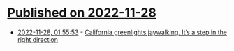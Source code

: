 # [Published on 2022-11-28](index.md)

* [2022-11-28, 01:55:53](https://news.ycombinator.com/item?id=33769009) - [California greenlights jaywalking. It’s a step in the right direction](https://www.washingtonpost.com/opinions/2022/11/21/california-jaywalking-legalized/)
